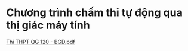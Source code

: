 # Chương trình chấm thi tự động qua thị giác máy tính

[Thi THPT QG 120 - BGD.pdf](https://github.com/user-attachments/files/16883956/Thi.THPT.QG.120.-.BGD.pdf)
